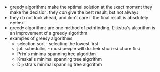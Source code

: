 - greedy algorithms make the optimal solution at the exact moment they make the decision. they _can_ give the best result, but not always
- they do not look ahead, and don't care if the final result is absolutely optimal
- greedy algorithms are one method of pathfinding, Dijkstra's algorithm is an improvement of a greedy algorithm
- examples of greedy algorithms
	- selection sort - selecting the lowest first
	- job scheduling - most people will do their shortest chore first
	- Prim's minimal spanning tree algorithm
	- Kruskal's minimal spanning tree algorithm
	- Dijkstra's minimal spanning tree algorithm



